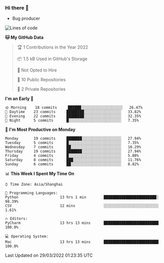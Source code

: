 ### Hi there 👋
* Bug producer
<!--START_SECTION:waka-->
![Lines of code](https://img.shields.io/badge/From%20Hello%20World%20I%27ve%20Written-3%20Thousand%20lines%20of%20code-blue)

**🐱 My GitHub Data** 

> 🏆 1 Contributions in the Year 2022
 > 
> 📦 1.5 kB Used in GitHub's Storage 
 > 
> 🚫 Not Opted to Hire
 > 
> 📜 10 Public Repositories 
 > 
> 🔑 2 Private Repositories  
 > 
**I'm an Early 🐤** 

```text
🌞 Morning    18 commits     ██████░░░░░░░░░░░░░░░░░░░   26.47% 
🌆 Daytime    23 commits     ████████░░░░░░░░░░░░░░░░░   33.82% 
🌃 Evening    22 commits     ████████░░░░░░░░░░░░░░░░░   32.35% 
🌙 Night      5 commits      █░░░░░░░░░░░░░░░░░░░░░░░░   7.35%

```
📅 **I'm Most Productive on Monday** 

```text
Monday       19 commits     ███████░░░░░░░░░░░░░░░░░░   27.94% 
Tuesday      5 commits      █░░░░░░░░░░░░░░░░░░░░░░░░   7.35% 
Wednesday    7 commits      ██░░░░░░░░░░░░░░░░░░░░░░░   10.29% 
Thursday     19 commits     ███████░░░░░░░░░░░░░░░░░░   27.94% 
Friday       4 commits      █░░░░░░░░░░░░░░░░░░░░░░░░   5.88% 
Saturday     8 commits      ███░░░░░░░░░░░░░░░░░░░░░░   11.76% 
Sunday       6 commits      ██░░░░░░░░░░░░░░░░░░░░░░░   8.82%

```


📊 **This Week I Spent My Time On** 

```text
⌚︎ Time Zone: Asia/Shanghai

💬 Programming Languages: 
Python                   13 hrs 1 min        ████████████████████████░   98.39% 
CSV                      12 mins             ░░░░░░░░░░░░░░░░░░░░░░░░░   1.61%

🔥 Editors: 
PyCharm                  13 hrs 13 mins      █████████████████████████   100.0%

💻 Operating System: 
Mac                      13 hrs 13 mins      █████████████████████████   100.0%

```


 Last Updated on 29/03/2022 01:23:35 UTC
<!--END_SECTION:waka-->
